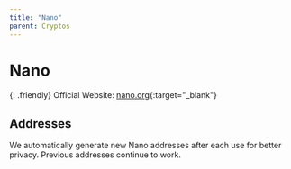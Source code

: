 ```yaml
---
title: "Nano"
parent: Cryptos
---
```


# Nano

{: .friendly}
Official Website: [nano.org](https://nano.org/){:target="_blank"}

## Addresses

We automatically generate new Nano addresses after each use for better privacy. Previous addresses continue to work.